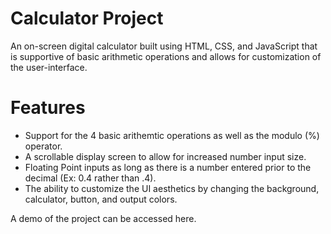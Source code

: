 # Calculator Project
An on-screen digital calculator built using HTML, CSS, and JavaScript that is supportive of basic arithmetic operations and allows for customization of the user-interface.

# Features
- Support for the 4 basic arithemtic operations as well as the modulo (%) operator.
- A scrollable display screen to allow for increased number input size.
- Floating Point inputs as long as there is a number entered prior to the decimal (Ex: 0.4 rather than .4).
- The ability to customize the UI aesthetics by changing the background, calculator, button, and output colors.


A demo of the project can be accessed here.


